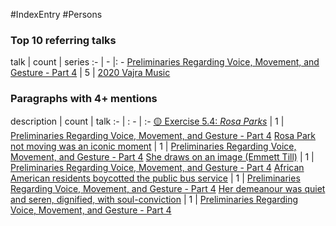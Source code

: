 #IndexEntry #Persons

### Top 10 referring talks
talk | count | series
:- | - |: -
<a data-href="Preliminaries Regarding Voice, Movement, and Gesture - Part 4" href="Preliminaries+Regarding+Voice%2C+Movement%2C+and+Gesture+-+Part+4" class="internal-link" target="_blank" rel="noopener">Preliminaries Regarding Voice, Movement, and Gesture - Part 4</a> | 5 | <a data-href="2020 Vajra Music" href="2020+Vajra+Music" class="internal-link" target="_blank" rel="noopener">2020 Vajra Music</a>

### Paragraphs with 4+ mentions
description | count | talk
:- | : - | :-
<a aria-label-position="top" aria-label="Preliminaries Regarding Voice, Movement, and Gesture - Part 4 > 🟡 Exercise 5 4 _Rosa Parks_" data-href="Preliminaries Regarding Voice, Movement, and Gesture - Part 4#🟡 Exercise 5 4 _Rosa Parks_" href="Preliminaries+Regarding+Voice%2C+Movement%2C+and+Gesture+-+Part+4#%F0%9F%9F%A1+Exercise+5+4+_Rosa+Parks_" class="internal-link" target="_blank" rel="noopener">🟡 Exercise 5.4: _Rosa Parks_</a> | 1 | <a data-href="Preliminaries Regarding Voice, Movement, and Gesture - Part 4" href="Preliminaries+Regarding+Voice%2C+Movement%2C+and+Gesture+-+Part+4" class="internal-link" target="_blank" rel="noopener">Preliminaries Regarding Voice, Movement, and Gesture - Part 4</a>
<a aria-label-position="top" aria-label="Preliminaries Regarding Voice, Movement, and Gesture - Part 4 > Rosa Park not moving was an iconic moment" data-href="Preliminaries Regarding Voice, Movement, and Gesture - Part 4#Rosa Park not moving was an iconic moment" href="Preliminaries+Regarding+Voice%2C+Movement%2C+and+Gesture+-+Part+4#Rosa+Park+not+moving+was+an+iconic+moment" class="internal-link" target="_blank" rel="noopener">Rosa Park not moving was an iconic moment</a> | 1 | <a data-href="Preliminaries Regarding Voice, Movement, and Gesture - Part 4" href="Preliminaries+Regarding+Voice%2C+Movement%2C+and+Gesture+-+Part+4" class="internal-link" target="_blank" rel="noopener">Preliminaries Regarding Voice, Movement, and Gesture - Part 4</a>
<a aria-label-position="top" aria-label="Preliminaries Regarding Voice, Movement, and Gesture - Part 4 > She draws on an image Emmett Till" data-href="Preliminaries Regarding Voice, Movement, and Gesture - Part 4#She draws on an image Emmett Till" href="Preliminaries+Regarding+Voice%2C+Movement%2C+and+Gesture+-+Part+4#She+draws+on+an+image+Emmett+Till" class="internal-link" target="_blank" rel="noopener">She draws on an image (Emmett Till)</a> | 1 | <a data-href="Preliminaries Regarding Voice, Movement, and Gesture - Part 4" href="Preliminaries+Regarding+Voice%2C+Movement%2C+and+Gesture+-+Part+4" class="internal-link" target="_blank" rel="noopener">Preliminaries Regarding Voice, Movement, and Gesture - Part 4</a>
<a aria-label-position="top" aria-label="Preliminaries Regarding Voice, Movement, and Gesture - Part 4 > African American residents boycotted the public bus service" data-href="Preliminaries Regarding Voice, Movement, and Gesture - Part 4#African American residents boycotted the public bus service" href="Preliminaries+Regarding+Voice%2C+Movement%2C+and+Gesture+-+Part+4#African+American+residents+boycotted+the+public+bus+service" class="internal-link" target="_blank" rel="noopener">African American residents boycotted the public bus service</a> | 1 | <a data-href="Preliminaries Regarding Voice, Movement, and Gesture - Part 4" href="Preliminaries+Regarding+Voice%2C+Movement%2C+and+Gesture+-+Part+4" class="internal-link" target="_blank" rel="noopener">Preliminaries Regarding Voice, Movement, and Gesture - Part 4</a>
<a aria-label-position="top" aria-label="Preliminaries Regarding Voice, Movement, and Gesture - Part 4 > Her demeanour was quiet and seren dignified with soul-conviction" data-href="Preliminaries Regarding Voice, Movement, and Gesture - Part 4#Her demeanour was quiet and seren dignified with soul-conviction" href="Preliminaries+Regarding+Voice%2C+Movement%2C+and+Gesture+-+Part+4#Her+demeanour+was+quiet+and+seren+dignified+with+soul-conviction" class="internal-link" target="_blank" rel="noopener">Her demeanour was quiet and seren, dignified, with soul-conviction</a> | 1 | <a data-href="Preliminaries Regarding Voice, Movement, and Gesture - Part 4" href="Preliminaries+Regarding+Voice%2C+Movement%2C+and+Gesture+-+Part+4" class="internal-link" target="_blank" rel="noopener">Preliminaries Regarding Voice, Movement, and Gesture - Part 4</a>

